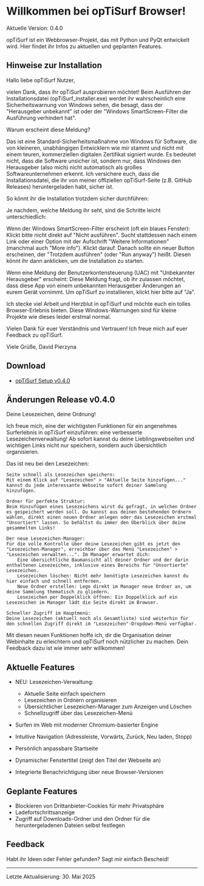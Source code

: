 # Willkommen bei opTiSurf Browser!

Aktuelle Version: 0.4.0

opTiSurf ist ein Webbrowser-Projekt, das mit Python und PyQt entwickelt wird. 
Hier findet ihr Infos zu aktuellen und geplanten Features.

## Hinweise zur Installation

Hallo liebe opTiSurf Nutzer,

vielen Dank, dass ihr opTiSurf ausprobieren möchtet! Beim Ausführen der Installationsdatei (opTiSurf_installer.exe) werdet ihr wahrscheinlich eine Sicherheitswarnung von Windows sehen, die besagt, dass der "Herausgeber unbekannt" ist oder der "Windows SmartScreen-Filter die Ausführung verhindert hat".

Warum erscheint diese Meldung?

Das ist eine Standard-Sicherheitsmaßnahme von Windows für Software, die von kleineren, unabhängigen Entwicklern wie mir stammt und nicht mit einem teuren, kommerziellen digitalen Zertifikat signiert wurde. Es bedeutet nicht, dass die Software unsicher ist, sondern nur, dass Windows den Herausgeber (also mich) nicht automatisch als großes Softwareunternehmen erkennt. Ich versichere euch, dass die Installationsdatei, die ihr von meiner offiziellen opTiSurf-Seite (z.B. GitHub Releases) heruntergeladen habt, sicher ist.

So könnt ihr die Installation trotzdem sicher durchführen:

Je nachdem, welche Meldung ihr seht, sind die Schritte leicht unterschiedlich:

Wenn der Windows SmartScreen-Filter erscheint (oft ein blaues Fenster):
    Klickt bitte nicht direkt auf "Nicht ausführen".
    Sucht stattdessen nach einem Link oder einer Option mit der Aufschrift "Weitere Informationen" (manchmal auch "More info"). Klickt darauf.
    Danach sollte ein neuer Button erscheinen, der "Trotzdem ausführen" (oder "Run anyway") heißt. Diesen könnt ihr dann anklicken, um die Installation zu starten.

Wenn eine Meldung der Benutzerkontensteuerung (UAC) mit "Unbekannter Herausgeber" erscheint:
    Diese Meldung fragt, ob ihr zulassen möchtet, dass diese App von einem unbekannten Herausgeber Änderungen an eurem Gerät vornimmt.
    Um opTiSurf zu installieren, klickt hier bitte auf "Ja".

Ich stecke viel Arbeit und Herzblut in opTiSurf und möchte euch ein tolles Browser-Erlebnis bieten. Diese Windows-Warnungen sind für kleine Projekte wie dieses leider erstmal normal.

Vielen Dank für euer Verständnis und Vertrauen! Ich freue mich auf euer Feedback zu opTiSurf.

Viele Grüße,
David Pierzyna

## Download
* [opTiSurf Setup v0.4.0](https://github.com/Davy1nbg/opTiSurf/releases/download/v0.4.0/opTiSurf_installer.exe)


## Änderungen Release v0.4.0

Deine Lesezeichen, deine Ordnung!

Ich freue mich, eine der wichtigsten Funktionen für ein angenehmes Surferlebnis in opTiSurf einzuführen: eine verbesserte Lesezeichenverwaltung! Ab sofort kannst du deine Lieblingswebseiten und wichtigen Links nicht nur speichern, sondern auch übersichtlich organisieren.

Das ist neu bei den Lesezeichen:

    Seite schnell als Lesezeichen speichern:
    Mit einem Klick auf "Lesezeichen" > "Aktuelle Seite hinzufügen..." kannst du jede interessante Webseite sofort deiner Sammlung hinzufügen.

    Ordner für perfekte Struktur:
    Beim Hinzufügen eines Lesezeichens wirst du gefragt, in welchen Ordner es gespeichert werden soll. Du kannst aus deinen bestehenden Ordnern wählen, direkt einen neuen Ordner anlegen oder das Lesezeichen erstmal "Unsortiert" lassen. So behältst du immer den Überblick über deine gesammelten Links!

    Der neue Lesezeichen-Manager:
    Für die volle Kontrolle über deine Lesezeichen gibt es jetzt den "Lesezeichen-Manager", erreichbar über das Menü "Lesezeichen" > "Lesezeichen verwalten...". Im Manager erwartet dich:
        Eine übersichtliche Baumansicht all deiner Ordner und der darin enthaltenen Lesezeichen, inklusive eines Bereichs für "Unsortierte" Lesezeichen.
        Lesezeichen löschen: Nicht mehr benötigte Lesezeichen kannst du hier einfach und schnell entfernen.
        Neue Ordner erstellen: Lege direkt im Manager neue Ordner an, um deine Sammlung thematisch zu gliedern.
        Lesezeichen per Doppelklick öffnen: Ein Doppelklick auf ein Lesezeichen im Manager lädt die Seite direkt im Browser.

    Schneller Zugriff im Hauptmenü:
    Deine Lesezeichen (aktuell noch als Gesamtliste) sind weiterhin für den schnellen Zugriff direkt im "Lesezeichen"-Dropdown-Menü verfügbar.

Mit diesen neuen Funktionen hoffe ich, dir die Organisation deiner Webinhalte zu erleichtern und opTiSurf noch nützlicher zu machen. Dein Feedback dazu ist wie immer sehr willkommen!

## Aktuelle Features
* NEU: Lesezeichen-Verwaltung:
    - Aktuelle Seite einfach speichern
    - Lesezeichen in Ordnern organisieren
    - Übersichtlicher Lesezeichen-Manager zum Anzeigen und Löschen
    - Schnellzugriff über das Lesezeichen-Menü

* Surfen im Web mit moderner Chromium-basierter Engine
* Intuitive Navigation (Adressleiste, Vorwärts, Zurück, Neu laden, Stopp)
* Persönlich anpassbare Startseite
* Dynamischer Fenstertitel (zeigt den Titel der Webseite an)
* Integrierte Benachrichtigung über neue Browser-Versionen


## Geplante Features
* Blockieren von Drittanbieter-Cookies für mehr Privatsphäre
* Ladefortschrittsanzeige
* Zugriff auf Downloads-Ordner und den Ordner für die heruntergeladenen Dateien selbst festlegen

## Feedback
Habt ihr Ideen oder Fehler gefunden? Sagt mir einfach Bescheid!

---

Letzte Aktualisierung: 30. Mai 2025
